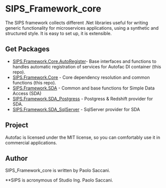 # SIPS_Framework_core

The SIPS framework collects different .Net libraries useful for writing generic functionality for microservices applications, using a synthetic and structured style. It is easy to set up, it is extensible.

## Get Packages

-  [SIPS.Framework.Core.AutoRegister](https://github.com/paolsac/SIPS_Framework_core)- Base interfaces and functions to handles automatic registration of services for Autofac DI container (this repo).
-  [SIPS.Framework.Core](https://github.com/paolsac/SIPS_Framework_core) - Core dependency resolution and common functions (this repo).
-  [SIPS.Framework.SDA](https://github.com/paolsac/SIPS.Framework_SDA) - Common and base functions for Simple Data Access (SDA)
-  [SIPS.Framework.SDA_Postgress](https://github.com/paolsac/SIPS.Framework_SDA) - Postgress & Redshift provider for SDA.
-  [SIPS.Framework.SDA_SqlServer](https://github.com/paolsac/SIPS.Framework_SDA) - SqlServer provider for SDA

## Project

Autofac is licensed under the MIT license, so you can comfortably use it in commercial applications.


## Author
SIPS_Framework_core is written by Paolo Saccani. 

**SIPS is acronymous of Studio Ing. Paolo Saccani. 
